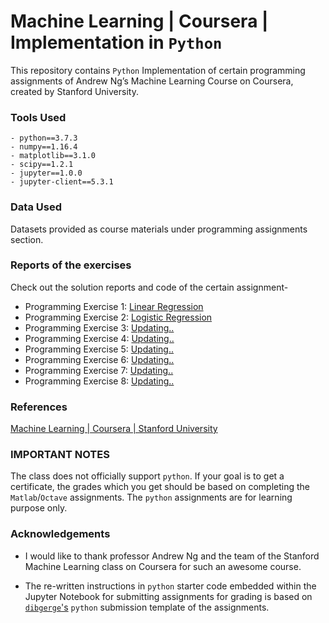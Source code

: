# Machine Learning | Coursera | Implementation in `Python`
This repository contains `Python` Implementation of certain programming assignments of Andrew Ng’s Machine Learning Course on Coursera, created by Stanford University.

### Tools Used

    - python==3.7.3
    - numpy==1.16.4
    - matplotlib==3.1.0
    - scipy==1.2.1
    - jupyter==1.0.0
    - jupyter-client==5.3.1

### Data Used

Datasets provided as course materials under programming assignments section.

### Reports of the exercises

Check out the solution reports and code of the certain assignment-

*  Programming Exercise 1: [Linear Regression](https://github.com/anwarcsebd/machine-learning-coursera/blob/master/machine-learning-ex1/exercise1.ipynb)
*  Programming Exercise 2: [Logistic Regression](https://github.com/anwarcsebd/machine-learning-coursera/blob/master/machine-learning-ex2/exercise2.ipynb)
*  Programming Exercise 3: [Updating..](#)
*  Programming Exercise 4: [Updating..](#)
*  Programming Exercise 5: [Updating..](#)
*  Programming Exercise 6: [Updating..](#)
*  Programming Exercise 7: [Updating..](#)
*  Programming Exercise 8: [Updating..](#)

### References

[Machine Learning | Coursera |  Stanford University](https://www.coursera.org/learn/machine-learning)

### IMPORTANT NOTES

The class does not officially support `python`. If your goal is to get a certificate, the grades which you get should be based on completing the `Matlab`/`Octave` assignments. The `python` assignments are for learning purpose only.

### Acknowledgements

- I would like to thank professor Andrew Ng and the team of the Stanford Machine Learning class on Coursera for such an awesome course.

- The re-written instructions in `python` starter code embedded within the Jupyter Notebook for submitting assignments for grading is based on [`dibgerge`'s](https://github.com/dibgerge/ml-coursera-python-assignments) `python` submission template of the assignments.
